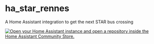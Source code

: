 # ha_star_rennes
A Home Assistant integration to get the next STAR bus crossing


[![Open your Home Assistant instance and open a repository inside the Home Assistant Community Store.](https://my.home-assistant.io/badges/hacs_repository.svg)](https://my.home-assistant.io/redirect/hacs_repository/?category=Public+transport&owner=jems22&repository=https%3A%2F%2Fgithub.com%2FJems22%2Fha_star_rennes)